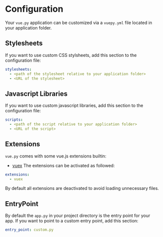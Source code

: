 # Configuration

Your `vue.py` application can be customized via a `vuepy.yml` file
located in your application folder.

## Stylesheets
If you want to use custom CSS stylsheets, add this section to the configuration file:
```yaml
stylesheets:
  - <path of the stylesheet relative to your application folder>
  - <URL of the stylesheet>
```

## Javascript Libraries
If you want to use custom javascript libraries, add this section to the configuration file:
```yaml
scripts:
  - <path of the script relative to your application folder>
  - <URL of the script>
```

## Extensions
`vue.py` comes with some vue.js extensions builtin:
* [vuex](https://vuex.vuejs.org)
The extensions can be activated as followed:
```yaml
extensions:
  - vuex
```
By default all extensions are deactivated to avoid loading unnecessary files.

## EntryPoint
By default the `app.py` in your project directory is the entry point for your app.
If you want to point to a custom entry point, add this section:
```yaml
entry_point: custom.py
```
